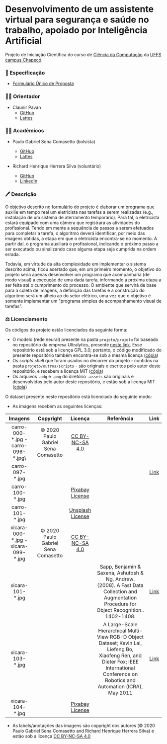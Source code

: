 # Desenvolvimento de um assistente virtual para segurança e saúde no trabalho, apoiado por Inteligência Artificial

Projeto de Iniciação Científica do curso de [Ciência da Computação](http://cc.uffs.edu.br/)
da [UFFS campus Chapecó](https://www.uffs.edu.br/campi/chapeco).

### :scroll: Especificação

- [Formulário Único de Proposta][form]

### :man_teacher: Orientador

- Claunir Pavan
  - [GitHub](https://github.com/cleopavan)
  - [Lattes](http://lattes.cnpq.br/7362574930328474)

### :man_student: Acadêmicos

- Paulo Gabriel Sena Comasetto (bolsista)
  - [GitHub](https://github.com/paulogsc)
  - [Lattes](http://lattes.cnpq.br/1331812120349303)

- Richard Henrique Herrera Silva (voluntário)
  - [GitHub](https://github.com/henriqueherrera)
  - [LinkedIn](http://linkedin.com/in/richard-herrera-b096a8187)

### :pen: Descrição

O objetivo descrito no [formulário][form] do projeto é elaborar um programa que auxilie em tempo real um eletricista nas tarefas a serem realizadas (e.g., instalação de um sistema de aterramento temporário).
Para tal, o eletricista estará equipado com uma câmera que registrará as atividades do profissional. Tendo em mente a sequência de passos a serem efetuados para completar a tarefa, o algoritmo deverá identificar, por meio das imagens obtidas, a etapa em que o eletricista encontra-se no momento. A partir daí, o programa auxiliará o profissional, indicando o próximo passo a ser executado ou sinalizando caso alguma etapa seja cumprida na ordem errada.

Todavia, em virtude da alta complexidade em implementar o sistema descrito acima, ficou acertado que, em um primeiro momento, o objetivo do projeto seria apenas desenvolver um programa que acompanharia (de modo visual) a execução de uma dada tarefa, informando a próxima etapa a ser feita até o cumprimento do processo. O ambiente que servirá de base para a coleta de imagens, a definição das tarefas e a construção do algoritmo será um alheio ao do setor elétrico, uma vez que o objetivo é somente implementar um "programa simples de acompanhamento visual de tarefas".

### :balance_scale: Licenciamento

Os códigos do projeto estão licenciados da seguinte forma:

- O modelo (rede neural) presente na pasta `projeto/projeto` foi baseado no repositório da empresa Ultralytics, presente [neste link](https://www.github.com/ultralytics/yolov3). Esse repositório está sob a licença GPL 3.0; portanto, o código modificado do presente repositório também encontra-se sob a mesma licença ([cópia][gpl])
- Os _scripts shell_ que foram usados no decorrer do projeto - contidos na pasta `projeto/outros/scripts` - são originais e escritos pelo autor deste repositório, e recebem a licença MIT ([cópia][mit])
- Os arquivos `.odg` e `.png` do diretório `.assets` são originais e desenvolvidos pelo autor deste repositório, e estão sob a licença MIT ([cópia][mit])

O dataset presente neste repositório está licenciado do seguinte modo:

- As imagens recebem as seguintes licenças:

| Imagens | Copyright | Licença | Referência | Link |
|:-------:|:---------:|:-------:|:----------:|:----:|
| carro-000-\*.jpg - carro-096-*.jpg\ | © 2020 Paulo Gabriel Sena Comasetto | [CC BY-NC-SA 4.0][cc by-nc-sa 4.0] |||
| carro-097-*.jpg |||| [Link](http://www.vision.caltech.edu/pmoreels/Datasets/Giuseppe_Toys_03/) |
| carro-100-*.jpg || [Pixabay License](https://pixabay.com/service/license/) |||
| carro-101-*.jpg || [Unsplash License](https://unsplash.com/license) |||
| xicara-000-\*.jpg - xicara-099-\*.jpg | © 2020 Paulo Gabriel Sena Comasetto | [CC BY-NC-SA 4.0][cc by-nc-sa 4.0] |||
| xicara-101-*.jpg ||| Sapp, Benjamin & Saxena, Ashutosh & Ng, Andrew. (2008). A Fast Data Collection and Augmentation Procedure for Object Recognition.. 1402-1408. | [Link](http://ai.stanford.edu/~asaxena/robotdatacollection/dataset.html) |
| xicara-103-*.jpg ||| A Large-Scale Hierarchical Multi-View RGB-D Object Dataset; Kevin Lai, Liefeng Bo, Xiaofeng Ren, and Dieter Fox; IEEE International Conference on Robotics and Automation (ICRA), May 2011 | [Link](http://rgbd-dataset.cs.washington.edu/dataset/rgbd-dataset_full/) |
| xicara-104-*.jpg || [Pixabay License](https://pixabay.com/service/license/) |||

- As labels/anotações das imagens são copyright dos autores (© 2020 Paulo Gabriel Sena Comasetto and Richard Henrique Herrera Silva) e estão sob a licença [CC BY-NC-SA 4.0][cc by-nc-sa 4.0]


[form]: documentos/Formulario%20Unico%20de%20Proposta.pdf
[kaggle]: https://www.kaggle.com

[gpl]: GPL.txt
[mit]: MIT.txt

[cc by-nc-sa 4.0]: https://creativecommons.org/licenses/by-nc-sa/4.0/
